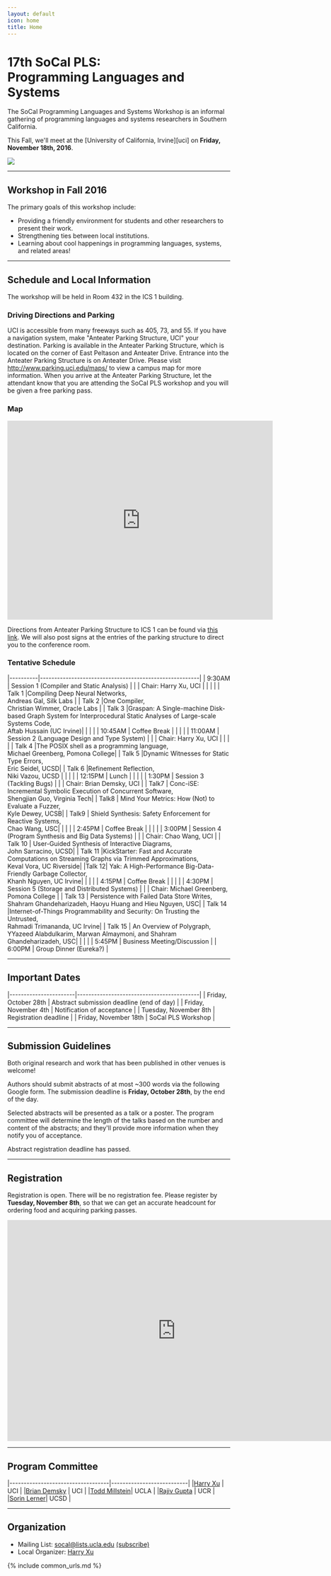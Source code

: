 ```yaml
---
layout: default
icon: home
title: Home
---
```


# 17th SoCal PLS: <br> Programming Languages and Systems

The SoCal Programming Languages and Systems Workshop is an informal gathering of
programming languages and systems researchers in Southern California.

This Fall, we'll meet at the [University of California, Irvine][uci] on
**Friday, November 18th, 2016**.

<img src="http://mindbodylab.bio.uci.edu/img/UCI%20Arial%20Photo%202.JPG">

---

## Workshop in Fall 2016

The primary goals of this workshop include:

* Providing a friendly environment for students and other researchers to present
  their work.
* Strengthening ties between local institutions.
* Learning about cool happenings in programming languages, systems, and related
  areas!

---

## Schedule and Local Information

The workshop will be held in Room 432 in the ICS 1 building. 

### Driving Directions and Parking
UCI is accessible from many freeways such as 405, 73, and 55. If you have a navigation system, make "Anteater Parking Structure, UCI" your destination. Parking is available in the Anteater Parking Structure, which is located on the corner of East Peltason and Anteater Drive. Entrance into the Anteater Parking Structure is on Anteater Drive. Please visit http://www.parking.uci.edu/maps/ to view a campus map for more information. When you arrive at the Anteater Parking Structure, let the attendant know that you are attending the SoCal PLS workshop and you will be given a free parking pass. 

### Map
<iframe src="https://www.google.com/maps/embed?pb=!1m18!1m12!1m3!1d415.1933709692728!2d-117.8380030984552!3d33.642986726913584!2m3!1f0!2f0!3f0!3m2!1i1024!2i768!4f13.1!3m3!1m2!1s0x80dcde05faa15f01%3A0x65d87c8c9fa12bc5!2sAnteater+Parking+Structure%2C+Irvine%2C+CA+92617!5e0!3m2!1sen!2sus!4v1475351882862" width="600" height="450" frameborder="0" style="border:0" allowfullscreen></iframe>

Directions from Anteater Parking Structure to ICS 1 can be found via <a href="https://maps.app.goo.gl?link=https://www.google.com/maps/dir/Anteater%2BParking%2BStructure,%2BIrvine,%2BCA%2B92617/Information%2Band%2BComputer%2BScience,%2BInner%2BRing%2BRoad,%2BIrvine,%2BCA%2B92697/@33.6443755,-117.8411095,18z/data%3D!3m1!4b1!4m14!4m13!1m5!1m1!1s0x80dcde05faa15f01:0x65d87c8c9fa12bc5!2m2!1d-117.8378368!2d33.6431598!1m5!1m1!1s0x80dcde0fc3fbddc7:0xb730a0962b540202!2m2!1d-117.8417952!2d33.6442833!3e2?utm_source%3Dapp-invite%26mt%3D8%26pt%3D9008%26utm_medium%3DSIMPLE%26utm_campaign%3Ds2e-ai%26ct%3Ds2e-ai&apn=com.google.android.apps.maps&amv=703000000&isi=585027354&ibi=com.google.Maps&ius=comgooglemapsurl&utm_source=app-invite&mt=8&pt=9008&utm_medium=SIMPLE&utm_campaign=s2e-ai&ct=s2e-ai&invitation_id=493454522602-87549857-7459-4926-89e1-b89667db7fa5">this link</a>. We will also post signs at the entries of the parking structure to direct you to the conference room.


### Tentative Schedule

|----------|--------------------------------------------------------|
| 9:30AM   | Session 1 (Compiler and Static Analysis)               |
|          | Chair: Harry Xu, UCI                                             | 
|          |                                                        |
| Talk 1   |Compiling Deep Neural Networks, <br> Andreas Gal, Silk Labs  |
| Talk 2   |One Compiler, <br>Christian Wimmer, Oracle Labs             |
| Talk 3   |Graspan: A Single-machine Disk-based Graph System for Interprocedural Static Analyses of Large-scale Systems Code, <br> Aftab Hussain (UC Irvine)|
|          |                                                        |
| 10:45AM  | Coffee Break                                           |
|          |                                                        |
| 11:00AM  | Session 2 (Language Design and Type System)            |
|          | Chair: Harry Xu, UCI                                            |
|          |                                                        |
| Talk 4   |The POSIX shell as a programming language, <br>Michael Greenberg, Pomona College|
| Talk 5   |Dynamic Witnesses for Static Type Errors, <br> Eric Seidel, UCSD|
| Talk 6   |Refinement Reflection, <br>Niki Vazou, UCSD |
|          |                                                        |
| 12:15PM  | Lunch                                                  |
|          |                                                        |
| 1:30PM   | Session 3 (Tackling Bugs)                               |
|          | Chair: Brian Demsky, UCI                                               |
| Talk7    | Conc-iSE: Incremental Symbolic Execution of Concurrent Software, <br>Shengjian Guo, Virginia Tech|
| Talk8    | Mind Your Metrics: How (Not) to Evaluate a Fuzzer, <br>Kyle Dewey, UCSB|
| Talk9    | Shield Synthesis: Safety Enforcement for Reactive Systems, <br>Chao Wang, USC|
|          |                                                        |
| 2:45PM   | Coffee Break                                           |
|          |                                                        |
| 3:00PM   | Session 4 (Program Synthesis and Big Data Systems)     |
|          | Chair: Chao Wang, UCI         |
| Talk 10  | User-Guided Synthesis of Interactive Diagrams, <br>John Sarracino, UCSD|
| Talk 11  |KickStarter: Fast and Accurate Computations on Streaming Graphs via Trimmed Approximations, <br>Keval Vora, UC Riverside| 
|Talk 12| Yak: A High-Performance Big-Data-Friendly Garbage Collector, <br>Khanh Nguyen, UC Irvine|
|       |               |
| 4:15PM   | Coffee Break                                           |
|          |                                                        |
| 4:30PM   | Session 5 (Storage and Distributed Systems)                        |
|          | Chair: Michael Greenberg, Pomona College                                             |
| Talk 13  | Persistence with Failed Data Store Writes, <br> Shahram Ghandeharizadeh, Haoyu Huang and Hieu Nguyen, USC|
| Talk 14  |Internet-of-Things Programmability and Security: On Trusting the Untrusted, <br>Rahmadi Trimananda, UC Irvine|
| Talk 15 | An Overview of Polygraph, <br>YYazeed Alabdulkarim, Marwan Almaymoni, and Shahram Ghandeharizadeh, USC|
|          |               |
| 5:45PM   | Business Meeting/Discussion                            |
| 6:00PM   | Group Dinner (Eureka?)                                 |



---

## Important Dates

|-----------------------|-------------------------------------------|
| Friday, October 28th   | Abstract submission deadline (end of day) |
| Friday, November 4th | Notification of acceptance                |
| Tuesday, November 8th | Registration deadline                     |
| Friday, November 18th  | SoCal PLS Workshop                        |

---

## Submission Guidelines

Both original research and work that has been published in other venues is
welcome!

Authors should submit abstracts of at most ~300 words via the following Google
form. The submission deadline is **Friday, October 28th**, by the end of the day.

Selected abstracts will be presented as a talk or a poster. The program
committee will determine the length of the talks based on the number and content
of the abstracts; and they'll provide more information when they notify you of
acceptance.

Abstract registration deadline has passed.

---

## Registration

Registration is open. There will be no registration fee. Please register by **Tuesday, November 8th**, so that we can get an accurate
headcount for ordering food and acquiring parking passes.  

<iframe src="https://docs.google.com/a/ics.uci.edu/forms/d/e/1FAIpQLSdw3DiMRSwn-txFvWSQGzX3Lzzlb_rWIDTIMfZd6K68hEAHWg/viewform?embedded=true" width="760" height="500" frameborder="0" marginheight="0" marginwidth="0">Loading...</iframe>

---

## Program Committee

|-----------------------------------|---------------------------|
|[Harry Xu](http://www.ics.uci.edu/~guoqingx)   | UCI     |
|[Brian Demsky](http://plrg.eecs.uci.edu/)      | UCI     |
|[Todd Millstein](http://web.cs.ucla.edu/~todd/)| UCLA    |
|[Rajiv Gupta](www.cs.ucr.edu/~gupta/)          | UCR     |
|[Sorin Lerner](http://cseweb.ucsd.edu/~lerner/)| UCSD    |

---

## Organization

* Mailing List: socal@lists.ucla.edu
  [(subscribe)](http://lists.ucla.edu/cgi-bin/mailman/listinfo/socal)
* Local Organizer:
  [Harry Xu](http://www.ics.uci.edu/~guoqingx)

{% include common_urls.md %}
